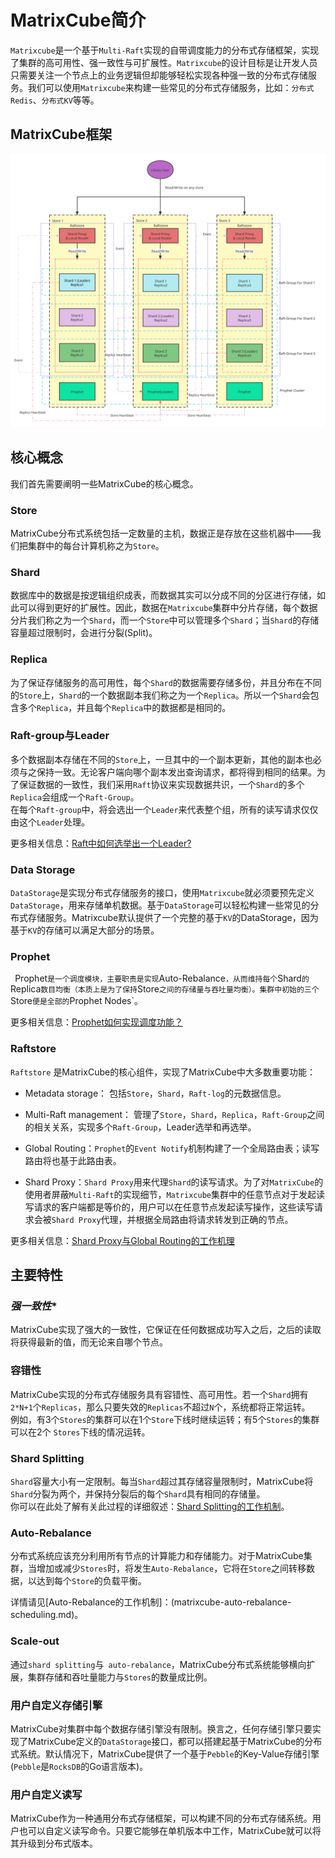 # **MatrixCube简介**


`Matrixcube`是一个基于`Multi-Raft`实现的自带调度能力的分布式存储框架，实现了集群的高可用性、强一致性与可扩展性。`Matrixcube`的设计目标是让开发人员只需要关注一个节点上的业务逻辑但却能够轻松实现各种强一致的分布式存储服务。我们可以使用`Matrixcube`来构建一些常见的分布式存储服务，比如：`分布式Redis`、`分布式KV`等等。

## **MatrixCube框架**

![Matrix Cube](https://github.com/matrixorigin/artwork/blob/main/docs/overview/matrixcube-architecture.svg?raw=true) 

## **核心概念**

我们首先需要阐明一些MatrixCube的核心概念。

### **Store**
MatrixCube分布式系统包括一定数量的主机，数据正是存放在这些机器中——我们把集群中的每台计算机称之为`Store`。

### **Shard**
数据库中的数据是按逻辑组织成表，而数据其实可以分成不同的分区进行存储，如此可以得到更好的扩展性。因此，数据在`Matrixcube`集群中分片存储，每个数据分片我们称之为一个`Shard`，而一个`Store`中可以管理多个`Shard`；当`Shard`的存储容量超过限制时，会进行分裂(Split)。

### **Replica**

为了保证存储服务的高可用性，每个`Shard`的数据需要存储多份，并且分布在不同的`Store`上，`Shard`的一个数据副本我们称之为一个`Replica`。所以一个`Shard`会包含多个`Replica`，并且每个`Replica`中的数据都是相同的。


### **Raft-group与Leader**


多个数据副本存储在不同的`Store`上，一旦其中的一个副本更新，其他的副本也必须与之保持一致。无论客户端向哪个副本发出查询请求，都将得到相同的结果。为了保证数据的一致性，我们采用`Raft`协议来实现数据共识，一个`Shard`的多个`Replica`会组成一个`Raft-Group`。  
在每个`Raft-group`中，将会选出一个`Leader`来代表整个组，所有的读写请求仅仅由这个`Leader`处理。


更多相关信息：[Raft中如何选举出一个Leader?](https://raft.github.io/)

### **Data Storage**


`DataStorage`是实现分布式存储服务的接口，使用`Matrixcube`就必须要预先定义`DataStorage`，用来存储单机数据。基于`DataStorage`可以轻松构建一些常见的分布式存储服务。Matrixcube默认提供了一个完整的基于`KV`的DataStorage，因为基于`KV`的存储可以满足大部分的场景。


### **Prophet**

`
`Prophet`是一个调度模块，主要职责是实现`Auto-Rebalance`，从而维持每个`Shard`的`Replica`数目均衡（本质上是为了保持`Store`之间的存储量与吞吐量均衡）。集群中初始的三个`Store`便是全部的`Prophet Nodes`。  

更多相关信息：[Prophet如何实现调度功能？](matrixcube-auto-rebalance-scheduling.md)

### **Raftstore**

`Raftstore` 是MatrixCube的核心组件，实现了MatrixCube中大多数重要功能：

* Metadata storage： 包括`Store`，`Shard`，`Raft-log`的元数据信息。

* Multi-Raft management： 管理了`Store`，`Shard`，`Replica`，`Raft-Group`之间的相关关系，实现多个`Raft-Group`，Leader选举和再选举。

* Global Routing：`Prophet`的`Event Notify`机制构建了一个全局路由表；读写路由将也基于此路由表。
* Shard Proxy：`Shard Proxy`用来代理`Shard`的读写请求。为了对`MatrixCube`的使用者屏蔽`Multi-Raft`的实现细节，`Matrixcube`集群中的任意节点对于发起读写请求的客户端都是等价的，用户可以在任意节点发起读写操作，这些读写请求会被`Shard Proxy`代理，并根据全局路由将请求转发到正确的节点。

更多相关信息：[Shard Proxy与Global Routing的工作机理](matrixcube-proxy-routing.md)






## **主要特性**

### *强一致性** 


MatrixCube实现了强大的一致性，它保证在任何数据成功写入之后，之后的读取将获得最新的值，而无论来自哪个节点。

### **容错性**

MatrixCube实现的分布式存储服务具有容错性、高可用性。若一个`Shard`拥有`2*N+1`个`Replicas`，那么只要失效的`Replicas`不超过`N`个，系统都将正常运转。  
例如，有3个`Stores`的集群可以在1个`Store`下线时继续运转；有5个`Stores`的集群可以在2个 `Stores`下线的情况运转。

### **Shard Splitting**

`Shard`容量大小有一定限制。每当`Shard`超过其存储容量限制时，MatrixCube将`Shard`分裂为两个，并保持分裂后的每个`Shard`具有相同的存储量。  
你可以在此处了解有关此过程的详细叙述：[Shard Splitting的工作机制](matrixcube-shard-splitting.md)。

### **Auto-Rebalance**


分布式系统应该充分利用所有节点的计算能力和存储能力。对于MatrixCube集群，当增加或减少`Stores`时，将发生`Auto-Rebalance`，它将在`Store`之间转移数据，以达到每个`Store`的负载平衡。


详情请见[Auto-Rebalance的工作机制]：(matrixcube-auto-rebalance-scheduling.md)。

### **Scale-out**

通过`shard splitting`与` auto-rebalance`，MatrixCube分布式系统能够横向扩展，集群存储和吞吐量能力与`Stores`的数量成比例。

### **用户自定义存储引擎**

MatrixCube对集群中每个数据存储引擎没有限制。换言之，任何存储引擎只要实现了MatrixCube定义的`DataStorage`接口，都可以搭建起基于MatrixCube的分布式系统。默认情况下，MatrixCube提供了一个基于`Pebble`的Key-Value存储引擎(`Pebble`是`RocksDB`的Go语言版本)。


### **用户自定义读写**

MatrixCube作为一种通用分布式存储框架，可以构建不同的分布式存储系统。用户也可以自定义读写命令。只要它能够在单机版本中工作，MatrixCube就可以将其升级到分布式版本。




